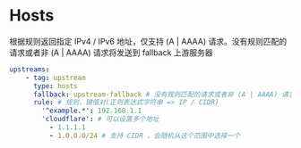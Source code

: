 # Hosts

根据规则返回指定 IPv4 / IPv6 地址，仅支持 (A | AAAA) 请求。没有规则匹配的请求或者非 (A | AAAA) 请求将发送到 fallback 上游服务器

```yaml
upstreams:
    - tag: upstream
      type: hosts
      fallback: upstream-fallback # 没有规则匹配的请求或者非 (A | AAAA) 请求将发送到 fallback 上游服务器
      rule: # 规则，键值对(正则表达式字符串 => IP / CIDR)
        '^example.*': 192.168.1.1
        'cloudflare': # 可以设置多个地址
          - 1.1.1.1
          - 1.0.0.0/24 # 支持 CIDR ，会随机从这个范围中选择一个
```
